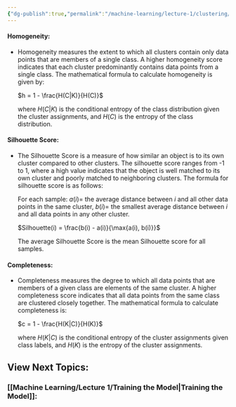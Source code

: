 ```yaml
---
{"dg-publish":true,"permalink":"/machine-learning/lecture-1/clustering/","dgPassFrontmatter":true}
---
```


#### **Homogeneity:**

- Homogeneity measures the extent to which all clusters contain only data points that are members of a single class. A higher homogeneity score indicates that each cluster predominantly contains data points from a single class. The mathematical formula to calculate homogeneity is given by:
    
    $h = 1 - \frac{H(C|K)}{H(C)}$
    
    where $H(C|K)$ is the conditional entropy of the class distribution given the cluster assignments, and $H(C)$ is the entropy of the class distribution.
    

#### **Silhouette Score:**

- The Silhouette Score is a measure of how similar an object is to its own cluster compared to other clusters. The silhouette score ranges from -1 to 1, where a high value indicates that the object is well matched to its own cluster and poorly matched to neighboring clusters. The formula for silhouette score is as follows:
    
    For each sample: $a(i) =$ the average distance between $i$ and all other data points in the same cluster, $b(i) =$ the smallest average distance between $i$ and all data points in any other cluster. 
    
    $Silhouette(i) = \frac{b(i) - a(i)}{\max{a(i), b(i)}}$
    
    The average Silhouette Score is the mean Silhouette score for all samples.
    

#### **Completeness:**

- Completeness measures the degree to which all data points that are members of a given class are elements of the same cluster. A higher completeness score indicates that all data points from the same class are clustered closely together. The mathematical formula to calculate completeness is:
    
    $c = 1 - \frac{H(K|C)}{H(K)}$
    
    where $H(K|C)$ is the conditional entropy of the cluster assignments given class labels, and $H(K)$ is the entropy of the cluster assignments.

## View Next Topics:

### [[Machine Learning/Lecture 1/Training the Model\|Training the Model]]: